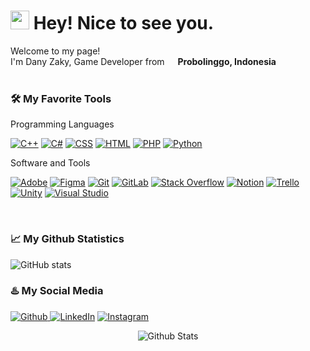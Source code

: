 <h1><img src="https://emojis.slackmojis.com/emojis/images/1531849430/4246/blob-sunglasses.gif?1531849430" width="30"/> Hey! Nice to see you.</h1>

<p>Welcome to my page! </br> I'm Dany Zaky, Game Developer from <img src="https://cdn-icons-png.flaticon.com/512/5372/5372807.png" width="13"/> <b>Probolinggo, Indonesia</b>
<br/>
<br/>

### 🛠️ My Favorite Tools
  <!-- Some badges are from https://github.com/Ileriayo/markdown-badges -->

Programming Languages

  <p>
      <a href="#"><img alt="C++" src="https://custom-icon-badges.demolab.com/badge/C++-9C033A.svg?logo=cpp2&logoColor=white"></a>
      <a href="#"><img alt="C#" src="https://custom-icon-badges.demolab.com/badge/C%23-68217A.svg?logo=cs2&logoColor=white"></a>
      <a href="#"><img alt="CSS" src="https://img.shields.io/badge/CSS-1572B6.svg?logo=css3&logoColor=white"></a>
      <a href="#"><img alt="HTML" src="https://img.shields.io/badge/HTML-E34F26.svg?logo=html5&logoColor=white"></a>
      <a href="#"><img alt="PHP" src="https://img.shields.io/badge/PHP-777BB4.svg?logo=php&logoColor=white"></a>
      <a href="#"><img alt="Python" src="https://img.shields.io/badge/Python-14354C.svg?logo=python&logoColor=white"></a>
  </p>

Software and Tools

  <p>
      <a href="#"><img alt="Adobe" src="https://img.shields.io/badge/Adobe-FF0000.svg?logo=adobe&logoColor=white"></a>
      <a href="#"><img alt="Figma" src="https://img.shields.io/badge/-Figma-777BB4.svg?logo=figma&logoColor=white"></a>
      <a href="#"><img alt="Git" src="https://img.shields.io/badge/Git-F05033.svg?logo=git&logoColor=white"></a>
      <a href="#"><img alt="GitLab" src="https://img.shields.io/badge/GitLab-%23181717.svg?logo=gitlab&logoColor=white"></a>
      <a href="#"><img alt="Stack Overflow" src="https://img.shields.io/badge/-Stack%20Overflow-FE7A16?logo=stack-overflow&logoColor=white"></a>
      <a href="#"><img alt="Notion" src="https://img.shields.io/badge/Notion-%23000000.svg?logo=notion&logoColor=white"></a>
      <a href="#"><img alt="Trello" src="https://img.shields.io/badge/-Trello-%23026AA7?logo=trello&logoColor=white"></a>
      <a href="#"><img alt="Unity" src="https://img.shields.io/badge/Unity-%23000000.svg?logo=unity&logoColor=white"></a>
      <a href="#"><img alt="Visual Studio" src="https://img.shields.io/badge/Visual%20Studio-0078d7.svg?logo=visual-studio-code&logoColor=white"></a>
  </p>
<br/>

### 📈 My Github Statistics

![GitHub stats](https://github-readme-stats.vercel.app/api?username=DanyZaky&show_icons=true&theme=radical&border_radius=15)

### ♨️ My Social Media
<p><a href="https://github.com/danyzaky" target="_blank"><img alt="Github" src="https://img.shields.io/badge/GitHub-%2312100E.svg?&style=for-the-badge&logo=Github&logoColor=white" /> <a href="https://www.linkedin.com/in/danyzaky" target="_blank"><img alt="LinkedIn" src="https://img.shields.io/badge/linkedin-%230077B5.svg?&style=for-the-badge&logo=linkedin&logoColor=white" /></a> <a href="https://www.instagram.com/dnyzkyd/" target="_blank"><img alt="Instagram" src="https://img.shields.io/badge/instagram-%23E4405F.svg?&style=for-the-badge&logo=instagram&logoColor=white" /></a>
</p>

  
<p align="center">
        <img src="https://raw.githubusercontent.com/mayhemantt/mayhemantt/Update/svg/Bottom.svg" alt="Github Stats" />
</p>
